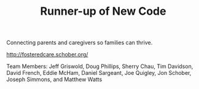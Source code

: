 ﻿---
title: Runner-up of New Code
intro: FosteredCare
---
Connecting parents and caregivers so families can thrive.

http://fosteredcare.schober.org/

Team Members: Jeff Griswold, Doug Phillips, Sherry Chau, Tim Davidson, David French, Eddie McHam, Daniel Sargeant, Joe Quigley, Jon Schober, Joseph Simmons, and Matthew Watts



